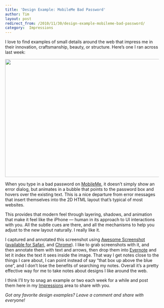 ```yaml
---
title: 'Design Example: MobileMe Bad Password'
author: Tim
layout: post
redirect_from: /2010/11/30/design-example-mobileme-bad-password/
category:  Impressions
---
```

I love to find examples of small details around the web that impress me in their innovation, craftsmanship, beauty, or structure. Here&#8217;s one I ran across last week:

[<img src="http://timshadel.com/wp-content/uploads/2010/11/MobileMe-Forgot-Password-e1291052410874.png" alt="" title="MobileMe Forgot Password" width="589" height="385" class="aligncenter size-full wp-image-313" />][1]

When you type in a bad password on [MobileMe][2], it doesn&#8217;t simply show an error dialog, but animates in a bubble that points to the password box and hovers over the existing text. This is a nice departure from error messages that insert themselves into the 2D HTML layout that&#8217;s typical of most websites.

<!--more-->

This provides that modern feel through layering, shadows, and animation that make it feel like the iPhone &#8212; human in its approach to UI interactions with you. All the subtle cues are there, and all the mechanisms to help you adjust to the new layout naturally. I really like it.

I captured and annotated this screenshot using [Awesome Screenshot][3] ([available for Safari][4], and [Chrome][5]). I like to grab screenshots with it, and then annotate them with text and arrows, then drop them into [Evernote][6] and let it index the text it sees inside the image. That way I get notes close to the things I care about, I can point instead of say &#8220;that box up above the blue one&#8221;, and I don&#8217;t lose the benefits of searching my notes. Overall it&#8217;s a pretty effective way for me to take notes about designs I like around the web.

I think I&#8217;ll try to snag an example or two each week for a while and post them here in my [Impressions][7] area to share with you.

*Got any favorite design examples? Leave a comment and share with everyone!*

 [1]: http://timshadel.com/wp-content/uploads/2010/11/MobileMe-Forgot-Password1.png
 [2]: http://me.com
 [3]: http://awesomescreenshot.com/
 [4]: https://extensions.apple.com/
 [5]: https://chrome.google.com/extensions/detail/alelhddbbhepgpmgidjdcjakblofbmce?hl=en
 [6]: http://evernote.com
 [7]: http://timshadel.com/categories/impressions/

